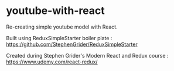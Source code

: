# youtube-with-react

Re-creating simple youtube model with React.

Built using ReduxSimpleStarter boiler plate : https://github.com/StephenGrider/ReduxSimpleStarter

Created during Stephen Grider's Modern React and Redux course : https://www.udemy.com/react-redux/


